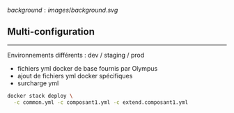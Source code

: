$background:images/background.svg$
## Multi-configuration
---
Environnements différents : dev / staging / prod  

* fichiers yml docker de base fournis par Olympus
* ajout de fichiers yml docker spécifiques
* surcharge yml

```sh
docker stack deploy \
  -c common.yml -c composant1.yml -c extend.composant1.yml
```


